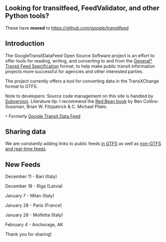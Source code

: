 ## Looking for transitfeed, FeedValidator, and other Python tools? ##

These have **moved** to https://github.com/google/transitfeed

## Introduction ##

The GoogleTransitDataFeed Open Source Software project is an effort to offer tools for reading, writing, and converting to and from the [General\* Transit Feed Specification](https://developers.google.com/transit/gtfs/) format, to help make public transit information projects more successful for agencies and other interested parties.

The project currently offers a tool for converting data in the TransXChange format to GTFS.

Note to developers: Source code management on this site is handled by [Subversion](http://subversion.tigris.org).
Literature tip: I recommend the [Red Bean book](http://svnbook.red-bean.com/) by Ben Collins-Sussman, Brian W. Fitzpatrick & C. Michael Pilato.

`*` Formerly [Google Transit Data Feed](http://groups.google.com/group/gtfs-changes/browse_thread/thread/a1bffb3083af3b15)

## Sharing data ##
We are constantly adding links to public feeds [in GTFS](http://code.google.com/p/googletransitdatafeed/wiki/PublicFeeds) as well as [non-GTFS and real-time feeds](http://code.google.com/p/googletransitdatafeed/wiki/PublicFeedsNonGTFS).


## New Feeds ##

December 11 - Bari (Italy)

December 18 - Riga (Latvia)

January 7 - Milan (Italy)

January 28 - Paris (France)

January 28 - Molfetta (Italy)

February 4 - Anchorage, AK

Thank you for sharing!
